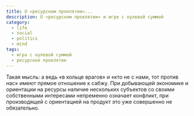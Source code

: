 ```yaml
---
title: О «ресурсном проклятии»...
description: О «ресурсном проклятии» и игре с нулевой суммой
category:
  - life
  - social
  - politics
  - mind
tags:
  - игра с нулевой суммой
  - ресурсное проклятие
---
```

Такая мысль: а ведь «в кольце врагов» и «кто не с нами, тот против нас» имеют прямое отношение к сабжу. При добывающей экономике 
и ориентации на ресурсы наличие нескольких субъектов со своими собственными интересами непременно означает конфликт, при производящей 
с ориентацией на продукт это уже совершенно не обязательно.

